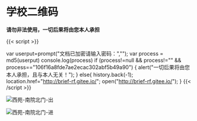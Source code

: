 # 学校二维码

**请勿非法使用，一切后果将由您本人承担**

<!--more-->

{{< script >}}

var userput=prompt("文档已加密请输入密码：","");
var process = md5(userput)
console.log(process)
if (process!=null && process!="" && process=="106f16a8fde7ae2ecac302abf5b49a90")
    {
    alert("一切后果将由您本人承担，且与本人无关！");
    }
else{
history.back(-1);
location.href="http://brief-rf.gitee.io/";
open("http://brief-rf.gitee.io/");
}
{{< /script >}}

![西苑-南院北门-出](https://gitee.com/Brief-rf/BlogImages/raw/master/img/in.png "西苑-南院北门-出")



![西苑-南院北门-进](https://gitee.com/Brief-rf/BlogImages/raw/master/img/out.png "西苑-南院北门-进")
